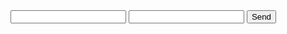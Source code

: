 <html>
  <body>
    <form action="https://formspree.io/maggie0@connect.hku.hk"
      method="POST">
    <input type="text" name="name">
    <input type="email" name="_replyto">
    <input type="submit" value="Send">
</form>
  </body>
</html>
